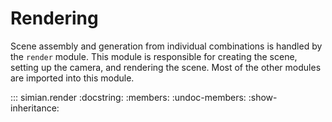 # Rendering

Scene assembly and generation from individual combinations is handled by the `render` module. This module is responsible for creating the scene, setting up the camera, and rendering the scene. Most of the other modules are imported into this module.

::: simian.render
    :docstring:
    :members:
    :undoc-members:
    :show-inheritance: